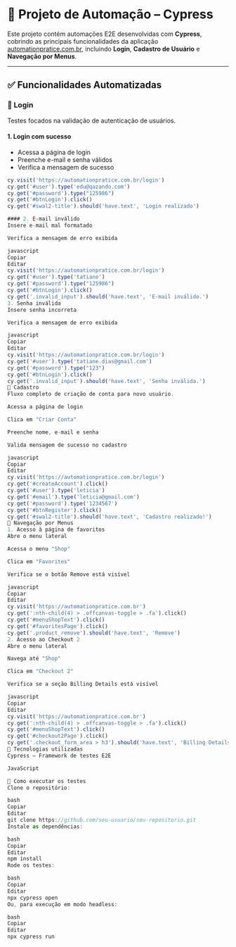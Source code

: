 # 📂 Projeto de Automação – Cypress

Este projeto contém automações E2E desenvolvidas com **Cypress**, cobrindo as principais funcionalidades da aplicação [automationpratice.com.br](https://automationpratice.com.br), incluindo **Login**, **Cadastro de Usuário** e **Navegação por Menus**.

---

## ✅ Funcionalidades Automatizadas

### 🔐 Login

Testes focados na validação de autenticação de usuários.

#### 1. Login com sucesso
- Acessa a página de login
- Preenche e-mail e senha válidos
- Verifica a mensagem de sucesso

```javascript
cy.visit('https://automationpratice.com.br/login')
cy.get('#user').type('edu@qazando.com')
cy.get('#password').type("125986")
cy.get('#btnLogin').click()
cy.get('#swal2-title').should('have.text', 'Login realizado')

#### 2. E-mail inválido
Insere e-mail mal formatado

Verifica a mensagem de erro exibida

javascript
Copiar
Editar
cy.visit('https://automationpratice.com.br/login')
cy.get('#user').type('tatiane')
cy.get('#password').type("125986")
cy.get('#btnLogin').click()
cy.get('.invalid_input').should('have.text', 'E-mail inválido.')
3. Senha inválida
Insere senha incorreta

Verifica a mensagem de erro exibida

javascript
Copiar
Editar
cy.visit('https://automationpratice.com.br/login')
cy.get('#user').type('tatiane.dias@gmail.com')
cy.get('#password').type("123")
cy.get('#btnLogin').click()
cy.get('.invalid_input').should('have.text', 'Senha inválida.')
📝 Cadastro
Fluxo completo de criação de conta para novo usuário.

Acessa a página de login

Clica em "Criar Conta"

Preenche nome, e-mail e senha

Valida mensagem de sucesso no cadastro

javascript
Copiar
Editar
cy.visit('https://automationpratice.com.br/login')
cy.get('#createAccount').click()
cy.get('#user').type('leticia')
cy.get('#email').type('leticia@gmail.com')
cy.get('#password').type('1234567')
cy.get('#btnRegister').click()
cy.get('#swal2-title').should('have.text', 'Cadastro realizado!')
🛒 Navegação por Menus
1. Acesso à página de favoritos
Abre o menu lateral

Acessa o menu "Shop"

Clica em "Favorites"

Verifica se o botão Remove está visível

javascript
Copiar
Editar
cy.visit('https://automationpratice.com.br')
cy.get(':nth-child(4) > .offcanvas-toggle > .fa').click()
cy.get('#menuShopText').click()
cy.get('#favoritesPage').click()
cy.get('.product_remove').should('have.text', 'Remove')
2. Acesso ao Checkout 2
Abre o menu lateral

Navega até "Shop"

Clica em "Checkout 2"

Verifica se a seção Billing Details está visível

javascript
Copiar
Editar
cy.visit('https://automationpratice.com.br')
cy.get(':nth-child(4) > .offcanvas-toggle > .fa').click()
cy.get('#menuShopText').click()
cy.get('#checkout2Page').click()
cy.get('.checkout_form_area > h3').should('have.text', 'Billing Details')
🧪 Tecnologias utilizadas
Cypress — Framework de testes E2E

JavaScript

🚀 Como executar os testes
Clone o repositório:

bash
Copiar
Editar
git clone https://github.com/seu-usuario/seu-repositorio.git
Instale as dependências:

bash
Copiar
Editar
npm install
Rode os testes:

bash
Copiar
Editar
npx cypress open
Ou, para execução em modo headless:

bash
Copiar
Editar
npx cypress run
